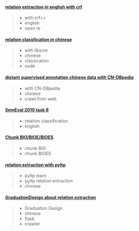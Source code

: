 #### [relation extraction in english with crf](https://github.com/jasonhavenD/DJH-RE_CRF_EN)
> - with crf++
> - english
> - open re

#### [relation classfication in chinese ](https://github.com/jasonhavenD/DJH-RE_ZH_Classfication)
> - with libsvm
> - chinese
> - classication
> - node

#### [distant supervised annotation chinese data with CN-DBpedia](https://github.com/jasonhavenD/DJH-Distant_Supervised_Annotation)
> - with CN-DBpedia
> - chinese
> - crawl  from web 

#### [SemEval 2010 task 8](https://github.com/jasonhavenD/DJH-SemEval2010_task8)
> - relation classification
> - english

#### [Chunk BIO/BIOE/BIOES](https://github.com/jasonhavenD/DJH-Chunking-Encoding-Algorithm)
> - chunk BIO
> - chunk BIOES

#### [relation extraction with pyltp](https://github.com/jasonhavenD/DJH-pyltp)
> - pyltp learn
> - pyltp relation extraction
> - chinese

#### [GraduationDesign about relation extraction ](https://github.com/jasonhavenD/DJH-GraduationDesign)
> - Graduation Design
> - chinese
> - flask
> - crawler
